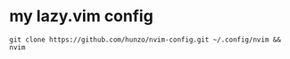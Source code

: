 # my lazy.vim config
```
git clone https://github.com/hunzo/nvim-config.git ~/.config/nvim && nvim
```
